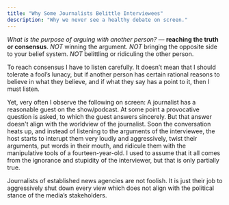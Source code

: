 ```yaml
---
title: "Why Some Journalists Belittle Interviewees"
description: "Why we never see a healthy debate on screen."
---
```


*What is the purpose of arguing with another person?* — **reaching the truth or consensus**. *NOT* winning the argument. *NOT* bringing the opposite side to your belief system. *NOT* belittling or ridiculing the other person.

To reach consensus I have to listen carefully. It doesn’t mean that I should tolerate a fool’s lunacy, but if another person has certain rational reasons to believe in what they believe, and if what they say has a point to it, then I must listen.

Yet, very often I observe the following on screen: A journalist has a reasonable guest on the show/podcast. At some point a provocative question is asked, to which the guest answers sincerely. But that answer doesn't align with the worldview of the journalist. Soon the conversation heats up, and instead of listening to the arguments of the interviewee, the host starts to interupt them very loudly and aggressively, twist their arguments, put words in their mouth, and ridicule them with the manipulative tools of a fourteen-year-old. I used to assume that it all comes from the ignorance and stupidity of the interviewer, but that is only partially true.

Journalists of established news agencies are not foolish. It is just their job to aggressively shut down every view which does not align with the political stance of the media’s stakeholders.